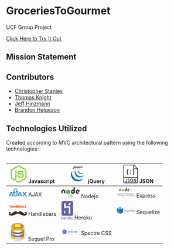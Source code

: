 # GroceriesToGourmet
UCF Group Project

[Click Here to Try It Out](https://thawing-waters-93408.herokuapp.com/)

## Mission Statement



## Contributors

* [Christopher Stanley](https://github.com/csthewriter) </br>
* [Thomas Knight](https://github.com/tomnite) </br>
* [Jeff Hinzmann](https://github.com/jahinzmann) </br>
* [Brandon Helgeson](https://github.com/B-Helgeson) </br>

## Technologies Utilized

<!-- icons -->

[1.1]: /public/assets/icons/javascript.png
[2.1]: /public/assets/icons/jquery.png
[3.1]: /public/assets/icons/json.png
[4.1]: /public/assets/icons/ajax.png
[5.1]: /public/assets/icons/nodejs.png
[6.1]: /public/assets/icons/express.png
[7.1]: /public/assets/icons/handlebars-js.png
[8.1]: /public/assets/icons/heroku.png
[9.1]: /public/assets/icons/sequelize.png
[10.1]: /public/assets/icons/sqlpro.png
[11.1]: /public/assets/icons/spectre.png



Created according to MVC architectural pattern using the following technologies: </br>
</br>

| [![alt text][1.1]][1] Javascript | [![alt text][2.1]][2] jQuery | [![alt text][3.1]][3] JSON |
| ---- | ---- | ---- |
| [![alt text][4.1]][4] AJAX | [![alt text][5.1]][5] Nodejs | [![alt text][6.1]][6] Express |
| [![alt text][7.1]][7] Handlebars | [![alt text][8.1]][8] Heroku | [![alt text][9.1]][9] Sequelize |
| [![alt text][10.1]][10] Sequel Pro | [![alt text][11.1]][11] Spectre CSS |

[1]: https://www.javascript.com/
[2]: https://jquery.com
[3]: https://www.json.org/
[4]: https://developer.mozilla.org/en-US/docs/Web/Guide/AJAX/Getting_Started
[5]: https://nodejs.org/en/
[6]: https://expressjs.com/
[7]: http://handlebarsjs.com/
[8]: https://www.heroku.com
[9]: http://sequelize.readthedocs.io/en/v3/
[10]: https://www.sequelpro.com/
[11]: https://picturepan2.github.io/spectre/

